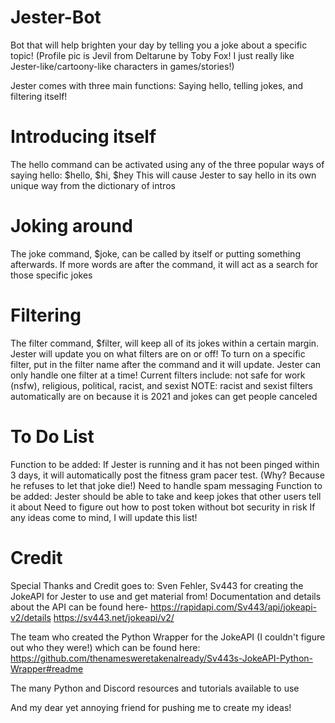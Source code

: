 # Jester-Bot
Bot that will help brighten your day by telling you a joke about a specific topic! (Profile pic is Jevil from Deltarune by Toby Fox! I just really like Jester-like/cartoony-like characters in games/stories!)

Jester comes with three main functions: Saying hello, telling jokes, and filtering itself!
# Introducing itself
The hello command can be activated using any of the three popular ways of saying hello: $hello, $hi, $hey
This will cause Jester to say hello in its own unique way from the dictionary of intros
# Joking around
The joke command, $joke, can be called by itself or putting something afterwards. If more words are after the command, it will act as a search for those specific jokes
# Filtering
The filter command, $filter, will keep all of its jokes within a certain margin. Jester will update you on what filters are on or off!
To turn on a specific filter, put in the filter name after the command and it will update. Jester can only handle one filter at a time!
Current filters include: not safe for work (nsfw), religious, political, racist, and sexist
NOTE: racist and sexist filters automatically are on because it is 2021 and jokes can get people canceled

# To Do List
Function to be added: If Jester is running and it has not been pinged within 3 days, it will automatically post the fitness gram pacer test. (Why? Because he refuses to let that joke die!)
Need to handle spam messaging
Function to be added: Jester should be able to take and keep jokes that other users tell it about
Need to figure out how to post token without bot security in risk
If any ideas come to mind, I will update this list!

# Credit
Special Thanks and Credit goes to:
Sven Fehler, Sv443 for creating the JokeAPI for Jester to use and get material from!
Documentation and details about the API can be found here-
https://rapidapi.com/Sv443/api/jokeapi-v2/details
https://sv443.net/jokeapi/v2/

The team who created the Python Wrapper for the JokeAPI (I couldn't figure out who they were!) which can be found here:
https://github.com/thenamesweretakenalready/Sv443s-JokeAPI-Python-Wrapper#readme

The many Python and Discord resources and tutorials available to use

And my dear yet annoying friend for pushing me to create my ideas!
